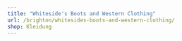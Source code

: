 ```yaml
---
title: "Whiteside's Boots and Western Clothing"
url: /brighton/whitesides-boots-and-western-clothing/
shop: Kleidung
---
```

